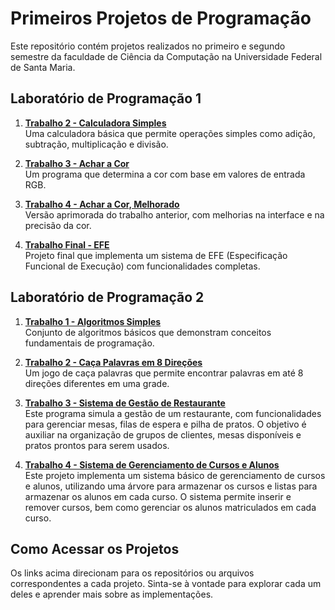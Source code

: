 # Primeiros Projetos de Programação

Este repositório contém projetos realizados no primeiro e segundo semestre da faculdade de Ciência da Computação na Universidade Federal de Santa Maria.

## Laboratório de Programação 1

1. **[Trabalho 2 - Calculadora Simples](https://github.com/leandrogalbarino/laboratorio-de-programacao/tree/main/lab-1/trabalho2-calculadora-simples)**  
   Uma calculadora básica que permite operações simples como adição, subtração, multiplicação e divisão.

2. **[Trabalho 3 - Achar a Cor](https://github.com/leandrogalbarino/laboratorio-de-programacao/tree/main/lab-1/trabalho3-cor)**  
   Um programa que determina a cor com base em valores de entrada RGB.

3. **[Trabalho 4 - Achar a Cor, Melhorado](https://github.com/leandrogalbarino/laboratorio-de-programacao/tree/main/lab-1/trabalho4-cor-melhorado)**  
   Versão aprimorada do trabalho anterior, com melhorias na interface e na precisão da cor.

4. **[Trabalho Final - EFE](https://github.com/leandrogalbarino/laboratorio-de-programacao/tree/main/lab-1/trabalho-final-efe/)**  
   Projeto final que implementa um sistema de EFE (Especificação Funcional de Execução) com funcionalidades completas.

## Laboratório de Programação 2

1. **[Trabalho 1 - Algoritmos Simples](https://github.com/leandrogalbarino/laboratorio-de-programacao/tree/main/lab-2/trabalho1-algoritmos-simples)**  
   Conjunto de algoritmos básicos que demonstram conceitos fundamentais de programação.

2. **[Trabalho 2 - Caça Palavras em 8 Direções](https://github.com/leandrogalbarino/laboratorio-de-programacao/blob/main/lab-2/trabalho2-caca-palavras)**  
   Um jogo de caça palavras que permite encontrar palavras em até 8 direções diferentes em uma grade.

3. **[Trabalho 3 - Sistema de Gestão de Restaurante](https://github.com/leandrogalbarino/sistema-de-restaurante)**  
    Este programa simula a gestão de um restaurante, com funcionalidades para gerenciar mesas, filas de espera e pilha de pratos. O objetivo é auxiliar na organização de grupos de clientes, mesas disponíveis e pratos prontos para serem usados.

   
3. **[Trabalho 4 - Sistema de Gerenciamento de Cursos e Alunos](https://github.com/leandrogalbarino/arvores-binarias-de-busca)**  
    Este projeto implementa um sistema básico de gerenciamento de cursos e alunos, utilizando uma árvore para armazenar os cursos e listas para armazenar os alunos em cada curso. O sistema permite inserir e remover cursos, bem como gerenciar os alunos matriculados em cada curso.

## Como Acessar os Projetos

Os links acima direcionam para os repositórios ou arquivos correspondentes a cada projeto. Sinta-se à vontade para explorar cada um deles e aprender mais sobre as implementações.

